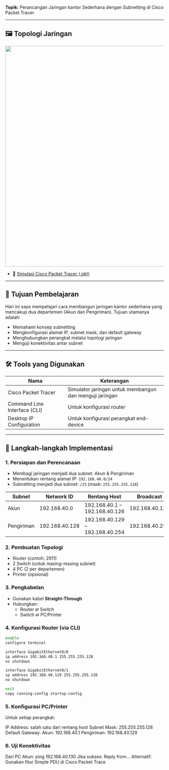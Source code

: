 **Topik:** Perancangan Jaringan kantor Sederhana dengan Subnetting di Cisco Packet Tracer

---

## 🖼️ Topologi Jaringan

<center>
  <img src="https://drive.google.com/uc?export=view&id=1HMBLpl-EWzWwQfcv7XOfS8L8bZoLnbcW" width="700">
</center>

- 💾 [Simulasi Cisco Packet Tracer (.pkt)](https://drive.google.com/file/d/1WV0sGJKyIqPx9NO0UXbtD1rEf0JtLMJX/view?usp=drive_link)

---

## 🎯 Tujuan Pembelajaran

Hari ini saya mempelajari cara membangun jaringan kantor sederhana yang mencakup dua departemen (Akun dan Pengiriman). Tujuan utamanya adalah:

- Memahami konsep subnetting
- Mengkonfigurasi alamat IP, subnet mask, dan default gateway
- Menghubungkan perangkat melalui topologi jaringan
- Menguji konektivitas antar subnet

---

## 🛠️ Tools yang Digunakan

| Nama | Keterangan |
|------|------------|
| Cisco Packet Tracer | Simulator jaringan untuk membangun dan menguji jaringan |
| Command Line Interface (CLI) | Untuk konfigurasi router |
| Desktop IP Configuration | Untuk konfigurasi perangkat end-device |

---

## 🧭 Langkah-langkah Implementasi

### 1. Persiapan dan Perencanaan
- Membagi jaringan menjadi dua subnet: Akun & Pengiriman
- Menentukan rentang alamat IP: `192.168.40.0/24`
- Subnetting menjadi dua subnet: `/25` (mask: `255.255.255.128`)

| Subnet | Network ID | Rentang Host | Broadcast |
|--------|------------|--------------|-----------|
| Akun | 192.168.40.0 | 192.168.40.1 – 192.168.40.126 | 192.168.40.127 |
| Pengiriman | 192.168.40.128 | 192.168.40.129 – 192.168.40.254 | 192.168.40.255 |

### 2. Pembuatan Topologi
- Router (contoh: 2911)
- 2 Switch (untuk masing-masing subnet)
- 4 PC (2 per departemen)
- Printer (opsional)

### 3. Pengkabelan
- Gunakan kabel **Straight-Through**
- Hubungkan:
  - Router ⇄ Switch
  - Switch ⇄ PC/Printer

### 4. Konfigurasi Router (via CLI)
```bash
enable
configure terminal

interface GigabitEthernet0/0
ip address 192.168.40.1 255.255.255.128
no shutdown

interface GigabitEthernet0/1
ip address 192.168.40.129 255.255.255.128
no shutdown

exit
copy running-config startup-config
```
### 5. Konfigurasi PC/Printer
Untuk setiap perangkat:

IP Address: salah satu dari rentang host
Subnet Mask: 255.255.255.128
Default Gateway:
Akun: 192.168.40.1
Pengiriman: 192.168.40.129

### 6. Uji Konektivitas
Dari PC Akun: ping 192.168.40.130
Jika sukses: Reply from...
Alternatif: Gunakan fitur Simple PDU di Cisco Packet Trace
